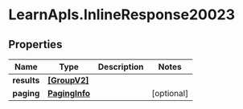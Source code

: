 # LearnApIs.InlineResponse20023

## Properties
Name | Type | Description | Notes
------------ | ------------- | ------------- | -------------
**results** | [**[GroupV2]**](GroupV2.md) |  | 
**paging** | [**PagingInfo**](PagingInfo.md) |  | [optional] 
